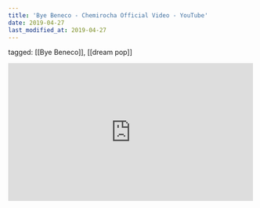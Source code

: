 ```yaml
---
title: 'Bye Beneco - Chemirocha Official Video - YouTube'
date: 2019-04-27
last_modified_at: 2019-04-27
---
```

tagged: [[Bye Beneco]], [[dream pop]]
<iframe allow="accelerometer; autoplay; clipboard-write; encrypted-media; gyroscope; picture-in-picture" allowfullscreen="" frameborder="0" height="281" id="youtube_iframe" src="https://www.youtube.com/embed/63yyAZtUtUU?feature=oembed&amp;enablejsapi=1&amp;origin=https://safe.txmblr.com&amp;wmode=opaque" width="500"></iframe>